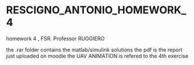 # RESCIGNO_ANTONIO_HOMEWORK_4
homework 4 , FSR. Professor RUGGIERO

the .rar folder contains the matlab/simulink solutions
the  pdf is the report just uploaded on moodle
the UAV ANIMATION is refered to the 4th exercise
